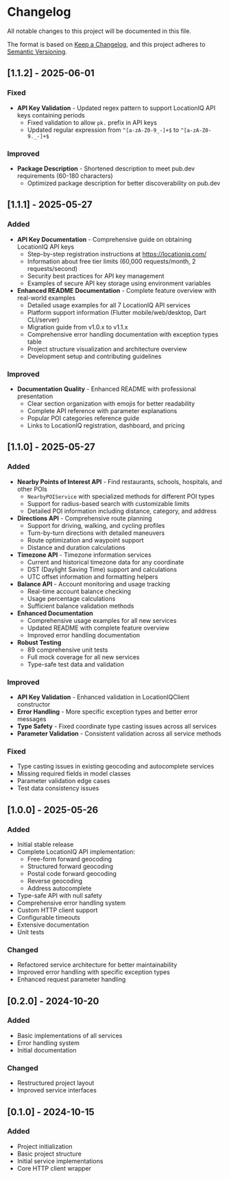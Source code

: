 # Changelog

All notable changes to this project will be documented in this file.

The format is based on [Keep a Changelog](https://keepachangelog.com/en/1.0.0/),
and this project adheres to [Semantic Versioning](https://semver.org/spec/v2.0.0.html).

## [1.1.2] - 2025-06-01

### Fixed
- **API Key Validation** - Updated regex pattern to support LocationIQ API keys containing periods
  - Fixed validation to allow `pk.` prefix in API keys
  - Updated regular expression from `^[a-zA-Z0-9_-]+$` to `^[a-zA-Z0-9._-]+$`

### Improved
- **Package Description** - Shortened description to meet pub.dev requirements (60-180 characters)
  - Optimized package description for better discoverability on pub.dev

## [1.1.1] - 2025-05-27

### Added
- **API Key Documentation** - Comprehensive guide on obtaining LocationIQ API keys
  - Step-by-step registration instructions at https://locationiq.com/
  - Information about free tier limits (60,000 requests/month, 2 requests/second)
  - Security best practices for API key management
  - Examples of secure API key storage using environment variables
- **Enhanced README Documentation** - Complete feature overview with real-world examples
  - Detailed usage examples for all 7 LocationIQ API services
  - Platform support information (Flutter mobile/web/desktop, Dart CLI/server)
  - Migration guide from v1.0.x to v1.1.x
  - Comprehensive error handling documentation with exception types table
  - Project structure visualization and architecture overview
  - Development setup and contributing guidelines

### Improved
- **Documentation Quality** - Enhanced README with professional presentation
  - Clear section organization with emojis for better readability
  - Complete API reference with parameter explanations
  - Popular POI categories reference guide
  - Links to LocationIQ registration, dashboard, and pricing

## [1.1.0] - 2025-05-27

### Added
- **Nearby Points of Interest API** - Find restaurants, schools, hospitals, and other POIs
  - `NearbyPOIService` with specialized methods for different POI types
  - Support for radius-based search with customizable limits
  - Detailed POI information including distance, category, and address
- **Directions API** - Comprehensive route planning
  - Support for driving, walking, and cycling profiles
  - Turn-by-turn directions with detailed maneuvers
  - Route optimization and waypoint support
  - Distance and duration calculations
- **Timezone API** - Timezone information services
  - Current and historical timezone data for any coordinate
  - DST (Daylight Saving Time) support and calculations
  - UTC offset information and formatting helpers
- **Balance API** - Account monitoring and usage tracking
  - Real-time account balance checking
  - Usage percentage calculations
  - Sufficient balance validation methods
- **Enhanced Documentation**
  - Comprehensive usage examples for all new services
  - Updated README with complete feature overview
  - Improved error handling documentation
- **Robust Testing**
  - 89 comprehensive unit tests
  - Full mock coverage for all new services
  - Type-safe test data and validation

### Improved
- **API Key Validation** - Enhanced validation in LocationIQClient constructor
- **Error Handling** - More specific exception types and better error messages
- **Type Safety** - Fixed coordinate type casting issues across all services
- **Parameter Validation** - Consistent validation across all service methods

### Fixed
- Type casting issues in existing geocoding and autocomplete services
- Missing required fields in model classes
- Parameter validation edge cases
- Test data consistency issues

## [1.0.0] - 2025-05-26

### Added
- Initial stable release
- Complete LocationIQ API implementation:
  - Free-form forward geocoding
  - Structured forward geocoding
  - Postal code forward geocoding
  - Reverse geocoding
  - Address autocomplete
- Type-safe API with null safety
- Comprehensive error handling system
- Custom HTTP client support
- Configurable timeouts
- Extensive documentation
- Unit tests

### Changed
- Refactored service architecture for better maintainability
- Improved error handling with specific exception types
- Enhanced request parameter handling

## [0.2.0] - 2024-10-20

### Added
- Basic implementations of all services
- Error handling system
- Initial documentation

### Changed
- Restructured project layout
- Improved service interfaces

## [0.1.0] - 2024-10-15

### Added
- Project initialization
- Basic project structure
- Initial service implementations
- Core HTTP client wrapper
